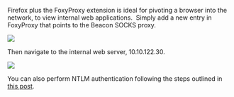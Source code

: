 Firefox plus the FoxyProxy extension is ideal for pivoting a browser into the network, to view internal web applications.  Simply add a new entry in FoxyProxy that points to the Beacon SOCKS proxy.

  

![](https://files.cdn.thinkific.com/file_uploads/584845/images/3e5/73f/7fd/foxy-proxy.png)

  

Then navigate to the internal web server, 10.10.122.30.

  

![](https://files.cdn.thinkific.com/file_uploads/584845/images/797/345/0f5/iis.png)

  

You can also perform NTLM authentication following the steps outlined in [this post](https://offensivedefence.co.uk/posts/ntlm-auth-firefox/).